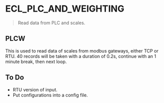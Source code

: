 # ECL_PLC_AND_WEIGHTING
> Read data from PLC and scales.

## PLCW
This is used to read data of scales from modbus gateways, either TCP or RTU. 40 records will be taken with a duration of 0.2s, continue with an 1 minute break, then next loop. 

## To Do
* RTU version of input.
* Put configurations into a config file.